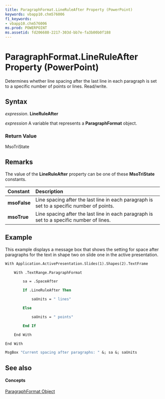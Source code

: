 ```yaml
---
title: ParagraphFormat.LineRuleAfter Property (PowerPoint)
keywords: vbapp10.chm576006
f1_keywords:
- vbapp10.chm576006
ms.prod: POWERPOINT
ms.assetid: fd206688-2217-303d-bb7e-fa3b00b0f188
---
```



# ParagraphFormat.LineRuleAfter Property (PowerPoint)

Determines whether line spacing after the last line in each paragraph is set to a specific number of points or lines. Read/write.


## Syntax

 _expression_. **LineRuleAfter**

 _expression_ A variable that represents a **ParagraphFormat** object.


### Return Value

MsoTriState


## Remarks

The value of the  **LineRuleAfter** property can be one of these **MsoTriState** constants.



|**Constant**|**Description**|
|:-----|:-----|
|**msoFalse**|Line spacing after the last line in each paragraph is set to a specific number of points.|
|**msoTrue**| Line spacing after the last line in each paragraph is set to a specific number of lines.|

## Example

This example displays a message box that shows the setting for space after paragraphs for the text in shape two on slide one in the active presentation.


```vb
With Application.ActivePresentation.Slides(1).Shapes(2).TextFrame

    With .TextRange.ParagraphFormat

        sa = .SpaceAfter

        If .LineRuleAfter Then

            saUnits = " lines"

        Else

            saUnits = " points"

        End If

    End With

End With

MsgBox "Current spacing after paragraphs: " &; sa &; saUnits
```


## See also


#### Concepts


[ParagraphFormat Object](paragraphformat-object-powerpoint.md)

